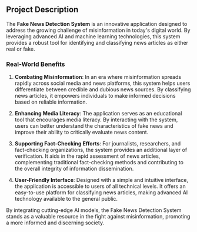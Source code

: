 ## Project Description

The **Fake News Detection System** is an innovative application designed to address the growing challenge of misinformation in today's digital world. By leveraging advanced AI and machine learning technologies, this system provides a robust tool for identifying and classifying news articles as either real or fake.

### Real-World Benefits

1. **Combating Misinformation**: In an era where misinformation spreads rapidly across social media and news platforms, this system helps users differentiate between credible and dubious news sources. By classifying news articles, it empowers individuals to make informed decisions based on reliable information.

2. **Enhancing Media Literacy**: The application serves as an educational tool that encourages media literacy. By interacting with the system, users can better understand the characteristics of fake news and improve their ability to critically evaluate news content.

3. **Supporting Fact-Checking Efforts**: For journalists, researchers, and fact-checking organizations, the system provides an additional layer of verification. It aids in the rapid assessment of news articles, complementing traditional fact-checking methods and contributing to the overall integrity of information dissemination.

4. **User-Friendly Interface**: Designed with a simple and intuitive interface, the application is accessible to users of all technical levels. It offers an easy-to-use platform for classifying news articles, making advanced AI technology available to the general public.

By integrating cutting-edge AI models, the Fake News Detection System stands as a valuable resource in the fight against misinformation, promoting a more informed and discerning society.
